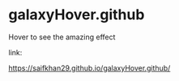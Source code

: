 # galaxyHover.github
Hover to see the amazing effect


link:

https://saifkhan29.github.io/galaxyHover.github/
